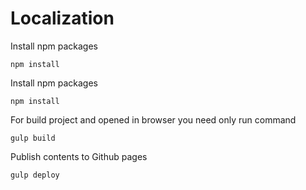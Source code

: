 # Localization
Install npm packages
```start
npm install
```

Install npm packages
```start
npm install
```
For build project and opened in browser you need only run command
```build
gulp build
```

Publish contents to Github pages
```ghpages
gulp deploy
```
